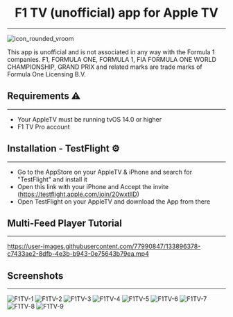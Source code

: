 
## <h1 align="center">F1 TV (unofficial) app for Apple TV</h1> 
---


![icon_rounded_vroom](https://user-images.githubusercontent.com/77990847/134799215-bd38509f-0967-4654-a497-b7e95b8fae7e.png)




This app is unofficial and is not associated in any way with the Formula 1 companies. F1, FORMULA ONE, FORMULA 1, FIA FORMULA ONE WORLD CHAMPIONSHIP, GRAND PRIX and related marks are trade marks of Formula One Licensing B.V.

## Requirements ⚠️
---

- Your AppleTV must be running tvOS 14.0 or higher
- F1 TV Pro account

## Installation - TestFlight ⚙️
---

- Go to the AppStore on your AppleTV & iPhone and search for "TestFlight" and install it
- Open this link with your iPhone and Accept the invite (https://testflight.apple.com/join/20wxtlID)
- Open TestFlight on your AppleTV and download the App from there

## Multi-Feed Player Tutorial
---

https://user-images.githubusercontent.com/77990847/133896378-c7433ae2-8dfb-4e3b-b943-0e75643b79ea.mp4




## Screenshots
---

![F1TV-1](https://user-images.githubusercontent.com/77990847/132137012-55a89117-0972-4261-8ddf-9867cd662f72.png)
![F1TV-2](https://user-images.githubusercontent.com/77990847/132137014-b1ee45d2-ebbe-48a6-96fd-32fd8f86a9e4.png)
![F1TV-3](https://user-images.githubusercontent.com/77990847/132137015-342e710e-4b36-47a3-bf7c-079be8f0f89b.png)
![F1TV-4](https://user-images.githubusercontent.com/77990847/132137016-c26c655a-817b-4fa8-98ad-ba43bedc2143.png)
![F1TV-5](https://user-images.githubusercontent.com/77990847/132137017-7edb1554-e13d-4825-8efb-052787859ef9.png)
![F1TV-6](https://user-images.githubusercontent.com/77990847/132137019-77f41267-386a-4adf-94af-6b3bf7bb38d1.png)
![F1TV-7](https://user-images.githubusercontent.com/77990847/132137020-8bf6ea2e-cdc0-4700-a799-1f1e824150e2.png)
![F1TV-8](https://user-images.githubusercontent.com/77990847/132137021-30631157-05aa-49c4-a773-f6dc864e0441.png)
![F1TV-9](https://user-images.githubusercontent.com/77990847/132137022-e280f688-ade4-43c3-b5b8-fcd26278c782.png)

